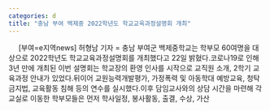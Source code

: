 ```yaml
---
categories: d
title: "충남 부여 백제중 2022학년도 학교교육과정설명회 개최"
---
```

&nbsp;&nbsp;&nbsp;&nbsp; [부여=e지역news] 허형남 기자 = 충남 부여군 백제중학교는 학부모 60여명을 대상으로 2022학년도 학교교육과정설명회를 개최했다고 22일 밝혔다.코로나19로 인해 3년 만에 개최된 이번 설명회는 학교장의 환영 인사를 시작으로 교직원 소개, 2학기 교육과정 안내가 있었다.뒤이어 교원능력개발평가, 가정폭력 및 아동학대 예방교육, 청탁금지법, 교육활동 침해 등의 연수를 실시했다.이후 담임교사와의 상담 시간을 마련해 각 교실로 이동한 학부모들은 먼저 학사일정, 봉사활동, 출결, 수상, 가산